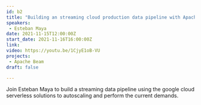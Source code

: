 ```yaml
---
id: b2
title: "Building an streaming cloud production data pipeline with Apache Beam"
speakers:
 - Esteban Maya
date: 2021-11-15T12:00:00Z
start_date: 2021-11-16T16:00:00Z
link:  
video: https://youtu.be/1CjyE1oB-VU
projects: 
 - Apache Beam
draft: false

---
```


Join Esteban Maya to build a streaming data pipeline using the google cloud serverless solutions to autoscaling and perform the current demands.
